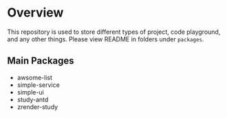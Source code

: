 # Overview

This repository is used to store different types of project, code playground, and any other things.
Please view README in folders under `packages`.


## Main Packages
- awsome-list
- simple-service
- simple-ui
- study-antd
- zrender-study